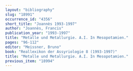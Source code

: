 ```yaml
---
layout: "bibliography"
slug: "18991"
occurrence_id: "4356"
short_title: "Joannès 1993-1997"
author: "Joannès, Francis"
publication_year: "1993-1997"
title: "Metalle und Metallurgie. A.I. In Mesopotamien."
pages: "96-112"
editor: "Meissner, Bruno"
book: "Reallexikon der Assyriologie 8 (1993-1997)"
title: "Metalle und Metallurgie. A.I. In Mesopotamien."
previous_item: "18994"
---
```

